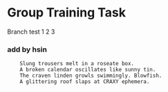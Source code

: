 # Group Training Task #
Branch test 1
2
3

### add by hsin
```
    Slung trousers melt in a roseate box.
    A broken calendar oscillates like sunny tin.
    The craven linden growls swimmingly. Blowfish.
    A glittering roof slaps at CRAXY ephemera.
```
